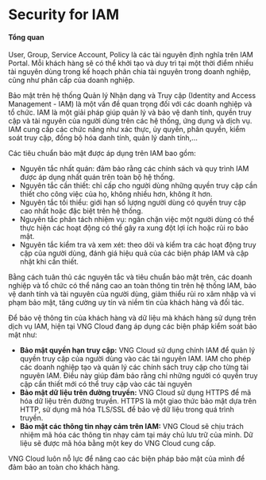 # Security for IAM

#### Tổng quan <a href="#securityforiam-tongquan" id="securityforiam-tongquan"></a>

User, Group, Service Account, Policy là các tài nguyên định nghĩa trên IAM Portal. Mỗi khách hàng sẽ có thể khởi tạo và duy trì tại một thời điểm nhiều tài nguyên dùng trong kế hoạch phân chia tài nguyên trong doanh nghiệp, cũng như phân cấp của doanh nghiệp.

Bảo mật trên hệ thống Quản lý Nhận dạng và Truy cập (Identity and Access Management - IAM) là một vấn đề quan trọng đối với các doanh nghiệp và tổ chức. IAM là một giải pháp giúp quản lý và bảo vệ danh tính, quyền truy cập và tài nguyên của người dùng trên các hệ thống, ứng dụng và dịch vụ. IAM cung cấp các chức năng như xác thực, ủy quyền, phân quyền, kiểm soát truy cập, đồng bộ hóa danh tính, quản lý danh tính,...

Các tiêu chuẩn bảo mật được áp dụng trên IAM bao gồm:

* Nguyên tắc nhất quán: đảm bảo rằng các chính sách và quy trình IAM được áp dụng nhất quán trên toàn bộ hệ thống.
* Nguyên tắc cần thiết: chỉ cấp cho người dùng những quyền truy cập cần thiết cho công việc của họ, không nhiều hơn, không ít hơn.
* Nguyên tắc tối thiểu: giới hạn số lượng người dùng có quyền truy cập cao nhất hoặc đặc biệt trên hệ thống.
* Nguyên tắc phân tách nhiệm vụ: ngăn chặn việc một người dùng có thể thực hiện các hoạt động có thể gây ra xung đột lợi ích hoặc rủi ro bảo mật.
* Nguyên tắc kiểm tra và xem xét: theo dõi và kiểm tra các hoạt động truy cập của người dùng, đánh giá hiệu quả của các biện pháp IAM và cập nhật khi cần thiết.

Bằng cách tuân thủ các nguyên tắc và tiêu chuẩn bảo mật trên, các doanh nghiệp và tổ chức có thể nâng cao an toàn thông tin trên hệ thống IAM, bảo vệ danh tính và tài nguyên của người dùng, giảm thiểu rủi ro xâm nhập và vi phạm bảo mật, tăng cường uy tín và niềm tin của khách hàng và đối tác.

Để bảo vệ thông tin của khách hàng và dữ liệu mà khách hàng sử dụng trên dịch vụ IAM, hiện tại VNG Cloud đang áp dụng các biện pháp kiểm soát bảo mật như:

* **Bảo mật quyền hạn truy cập:** VNG Cloud sử dụng chính IAM để quản lý quyền truy cập của người dùng vào các tài nguyên IAM. IAM cho phép các doanh nghiệp tạo và quản lý các chính sách truy cập cho từng tài nguyên IAM. Điều này giúp đảm bảo rằng chỉ những người có quyền truy cập cần thiết mới có thể truy cập vào các tài nguyên
* **Bảo mật dữ liệu trên đường truyền:** VNG Cloud sử dụng HTTPS để mã hóa dữ liệu trên đường truyền. HTTPS là một giao thức bảo mật dựa trên HTTP, sử dụng mã hóa TLS/SSL để bảo vệ dữ liệu trong quá trình truyền.
* **Bảo mật các thông tin nhạy cảm trên IAM:** VNG Cloud sẽ chịu trách nhiệm mã hóa các thông tin nhạy cảm tại máy chủ lưu trữ của mình. Dữ liệu sẽ được mã hóa bằng một key do VNG Cloud cung cấp.

VNG Cloud luôn nỗ lực để nâng cao các biện pháp bảo mật của mình để đảm bảo an toàn cho khách hàng.
